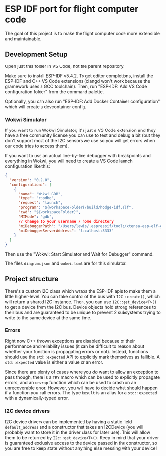 # ESP IDF port for flight computer code

The goal of this project is to make the flight computer code more extensible and maintainable.

## Development Setup

Open just this folder in VS Code, not the parent repository.

Make sure to install ESP-IDF v5.4.2. To get editor completions, install the ESP-IDF and C++ VS Code extensions (clangd won't work because the gramework uses a GCC toolchain). Then, run "ESP-IDF: Add VS Code configuration folder" from the command palette.

Optionally, you can also run "ESP-IDF: Add Docker Container configuration" which will create a devcontainer config.

### Wokwi Simulator

If you want to run Wokwi Simulator, it's just a VS Code extension and they have a free community license you can use to test and debug a bit (but they don't support most of the I2C sensors we use so you will get errors when our code tries to access them).

If you want to use an actual line-by-line debugger with breakpoints and everything in Wokwi, you will need to create a VS Code launch configuration like this:

```json
{
  "version": "0.2.0",
  "configurations": [
    {
      "name": "Wokwi GDB",
      "type": "cppdbg",
      "request": "launch",
      "program": "${workspaceFolder}/build/hodge-idf.elf",
      "cwd": "${workspaceFolder}",
      "MIMode": "gdb",
      // Change to your username / home directory
      "miDebuggerPath": "/Users/lewis/.espressif/tools/xtensa-esp-elf-gdb/14.2_20240403/xtensa-esp-elf-gdb/bin/xtensa-esp32-elf-gdb",
      "miDebuggerServerAddress": "localhost:3333"
    }
  ]
}
```

Then use the "Wokwi: Start Simulator and Wait for Debugger" command.

The files `diagram.json` and `wokwi.toml` are for this simulator.

## Project structure

There's a custom I2C class which wraps the ESP-IDF apis to make them a little higher-level. You can take control of the bus with `I2C::create()`, which will return a shared I2C instance. Then, you can use `I2C::get_device<T>()` to get a device from the I2C bus. Device objects hold strong references to their bus and are guaranteed to be unique to prevent 2 subsystems trying to write to the same device at the same time.

### Errors

Right now C++ thrown exceptions are disabled because of their performance and reliability issues (it can be difficult to reason about whether your function is propagating errors or not). Instead, functions should use the `std::expected` API to explicitly mark themselves as fallible. A `std::expected` value is either a value or an error.

Since there are plenty of cases where you *do* want to allow an exception to pass though, there is a `TRY` macro which can be used to explicitly propagate errors, and an `unwrap` function which can be used to crash on an unrecoverable error. However, you will have to decide what should happen if a function you call errors. The type `Result` is an alias for a `std::expected` with a dynamically-typed error.

### I2C device drivers

I2C device drivers can be implemented by having a static field `default_address` and a constructor that takes an I2CDevice (you will probably want to store it in the driver class for later use). This will allow them to be returned by `I2c::get_device<T>()`. Keep in mind that your driver is guaranteed exclusive access to the device passed in the constructor, so you are free to keep state without anything else messing with your device!
